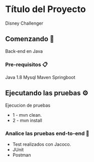 # Título del Proyecto

Disney Challenger

## Comenzando 🚀

Back-end en Java 

### Pre-requisitos 📋

Java 1.8
Mysql
Maven
Springboot

## Ejecutando las pruebas ⚙️

Ejecucion de pruebas

* 1 - mvn clean.
* 2 - mvn install

### Analice las pruebas end-to-end 🔩

* Test realizados con Jacoco.
* JUnit
* Postman
